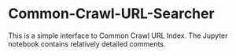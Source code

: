 # Common-Crawl-URL-Searcher
This is a simple interface to Common Crawl URL Index. The Jupyter notebook contains relatively detailed comments.
